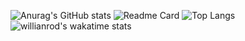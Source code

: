 ![Anurag's GitHub stats](https://github-readme-stats.vercel.app/api?username=kevinjf97&count_private=true&show_icons=true&theme=radical)
![Readme Card](https://github-readme-stats.vercel.app/api/pin/?username=kevinjf97&repo=reseniando&theme=radical)
![Top Langs](https://github-readme-stats.vercel.app/api/top-langs/?username=kevinjf97&layout=compact&theme=radical)
![willianrod's wakatime stats](https://github-readme-stats.vercel.app/api/wakatime?username=kevinjf97&layout=compact&theme=radical)
